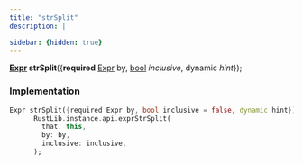 ```yaml
---
title: "strSplit"
description: |

sidebar: {hidden: true}
---
```

<span class="dart-code"><strong>[Expr] strSplit</strong>({<span class="nobr"><strong>required</strong> [Expr] by</span>, <span class="nobr">[bool] <i>inclusive</i></span>, <span class="nobr">dynamic <i>hint</i></span>});</span>


### Implementation
```dart
Expr strSplit({required Expr by, bool inclusive = false, dynamic hint}) =>
      RustLib.instance.api.exprStrSplit(
        that: this,
        by: by,
        inclusive: inclusive,
      );
```

[Expr]: /reference/classes/expr/
[bool]: https://api.flutter.dev/flutter/dart-core/bool-class.html